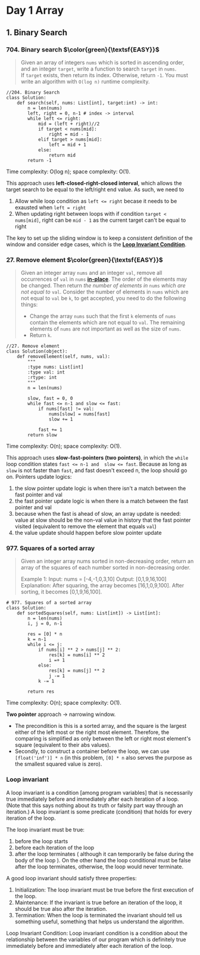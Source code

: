 # Day 1 Array

## 1. Binary Search
### 704. Binary search $\color{green}{\textsf{EASY}}$

> Given an array of integers `nums` which is sorted in ascending order, and an integer `target`, write a function to search `target` in `nums`. If `target` exists, then return its index. Otherwise, return `-1`.
You must write an algorithm with `O(log n)` runtime complexity.

```
//204. Binary Search
class Solution:
	def search(self, nums: List[int], target:int) -> int:
		n = len(nums)
		left, right = 0, n-1 # index -> interval
		while left <= right:
			mid = (left + right)//2
			if target < nums[mid]:
				right = mid - 1
			elif target > nums[mid]:
				left = mid + 1 
			else:
				return mid
		return -1
```

Time complexity: O(log n); space complexity: O(1). 

This approach uses **left-closed-right-closed interval**, which allows the target search to be equal to the left/right end value. As such, we need to 
1. Allow while loop condition as `left <= right` becase it needs to be exausted when `left = right`
2. When updating right between loops with if condition `target < nums[mid]`, right can be `mid - 1` as the current target can't be equal to right

The key to set up the sliding window is to keep a consistent definition of the window and consider edge cases, which is the [**Loop Invariant Condition**](#head_loop_invariant). 



### 27. Remove element $\color{green}{\textsf{EASY}}$

> Given an integer array `nums` and an integer `val`, remove all occurrences of `val` in `nums` [**in-place**](https://en.wikipedia.org/wiki/In-place_algorithm). The order of the elements may be changed. Then return *the number of elements in* `nums` *which are not equal to* `val`.
Consider the number of elements in `nums` which are not equal to `val` be `k`, to get accepted, you need to do the following things:
> - Change the array `nums` such that the first `k` elements of `nums` contain the elements which are not equal to `val`. The remaining elements of `nums` are not important as well as the size of `nums`.
> - Return `k`.

```
//27. Remove element
class Solution(object):
    def removeElement(self, nums, val):
        """
        :type nums: List[int]
        :type val: int
        :rtype: int
        """
        n = len(nums)

        slow, fast = 0, 0
        while fast <= n-1 and slow <= fast:
            if nums[fast] != val:
                nums[slow] = nums[fast]
                slow += 1

            fast += 1
        return slow
```

Time complexity: O(n); space complexity: O(1). 

This approach uses **slow-fast-pointers (two pointers)**, in which the `while` loop condition states `fast <= n-1 and 
slow <= fast`. Because as long as `slow` is not faster than `fast`, and fast doesn't exceed n, the loop should go on. 
Pointers update logics:
1. the slow pointer update logic is when there isn't a match between the fast pointer and val
2. the fast pointer update logic is when there is a match between the fast pointer and val
3. because when the fast is ahead of slow, an array update is needed: value at slow should be the non-val value in 
   history that the fast pointer visited (equivalent to remove the element that equals `val`)
4. the value update should happen before slow pointer update


### 977. Squares of a sorted array
> Given an integer array nums sorted in non-decreasing order, return an array of the squares of each number sorted 
> in non-decreasing order.
>
> Example 1:
> Input: nums = [-4,-1,0,3,10]
Output: [0,1,9,16,100]
Explanation: After squaring, the array becomes [16,1,0,9,100].
After sorting, it becomes [0,1,9,16,100].

```
# 977. Squares of a sorted array
class Solution:
    def sortedSquares(self, nums: List[int]) -> List[int]:
        n = len(nums)
        i, j = 0, n-1

        res = [0] * n
        k = n-1
        while i <= j:
            if nums[i] ** 2 > nums[j] ** 2:
                res[k] = nums[i] ** 2
                i =+ 1
            else:
                res[k] = nums[j] ** 2
                j -= 1
            k -= 1
            
        return res
```
Time complexity: O(n); space complexity: O(1). 

**Two pointer** approach -> narrowing window. 
* The precondition is this is a sorted array, and the square is the largest either of the left most or the right most 
element. Therefore, the comparing is simplified as only between the left or right most element's square (equivalent 
to their abs values).
* Secondly, to construct a container before the loop, we can use `[float('inf')] * n` (in this problem, `[0] * n` also 
  serves the purpose as the smallest squared value is zero).




### <a name="head_loop_invariant"></a>Loop invariant
A loop invariant is a condition [among program variables] that is necessarily true immediately before and 
immediately after each iteration of a loop. (Note that this says nothing about its truth or falsity part way through 
an iteration.)
A loop invariant is some predicate (condition) that holds for every iteration of the loop.

The loop invariant must be true:
1. before the loop starts
2. before each iteration of the loop
3. after the loop terminates
( although it can temporarily be false during the body of the loop ).
On the other hand the loop conditional must be false after the loop terminates, otherwise, the loop would never terminate.

A good loop invariant should satisfy three properties:

1. Initialization: The loop invariant must be true before the first execution of the loop.
2. Maintenance: If the invariant is true before an iteration of the loop, it should be true also after the iteration.
3. Termination: When the loop is terminated the invariant should tell us something useful, something that helps us understand the algorithm.

Loop Invariant Condition: 
Loop invariant condition is a condition about the relationship between the variables of our program which is definitely
true immediately before and immediately after each iteration of the loop. 
